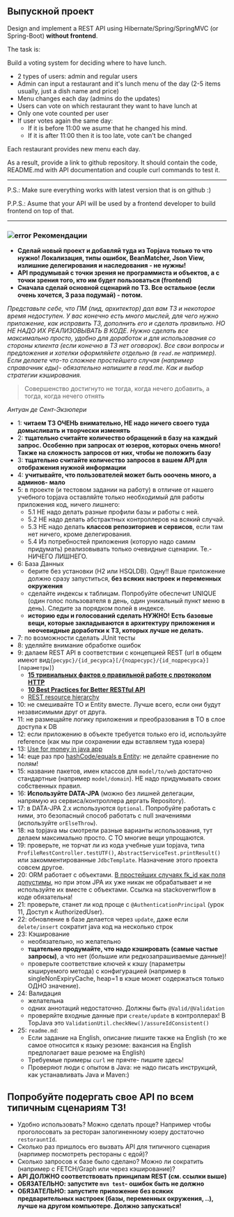 ## Выпускной проект
Design and implement a REST API using Hibernate/Spring/SpringMVC (or Spring-Boot) **without frontend**.

The task is:

Build a voting system for deciding where to have lunch.

 * 2 types of users: admin and regular users
 * Admin can input a restaurant and it's lunch menu of the day (2-5 items usually, just a dish name and price)
 * Menu changes each day (admins do the updates)
 * Users can vote on which restaurant they want to have lunch at
 * Only one vote counted per user
 * If user votes again the same day:
    - If it is before 11:00 we asume that he changed his mind.
    - If it is after 11:00 then it is too late, vote can't be changed

Each restaurant provides new menu each day.

As a result, provide a link to github repository. It should contain the code, README.md with API documentation and couple curl commands to test it.

-----------------------------
P.S.: Make sure everything works with latest version that is on github :)

P.P.S.: Asume that your API will be used by a frontend developer to build frontend on top of that.

-----------------------------
### ![error](https://cloud.githubusercontent.com/assets/13649199/13672935/ef09ec1e-e6e7-11e5-9f79-d1641c05cbe6.png) Рекомендации

- **Сделай новый проект и добавляй туда из Topjava только то что нужно! Локализация, типы ошибок, BeanMatcher, Json View, излишние делегирования и наследования - не нужны!**
- **API продумывай с точки зрения не программиста и объектов, а с точки зрения того, кто им будет пользоваться (frontend)**
- **Сначала сделай основной сценарий по ТЗ. Все остальное (если очень хочется, 3 раза подумай) - потом.**

*Представьте себе, что ПМ (лид, архитектор) дал вам ТЗ и некоторое время недоступен. У вас конечно есть много мыслей, для чего нужно приложение, как исправить ТЗ, дополнить его и сделать правильно. НО НЕ НАДО ИХ РЕАЛИЗОВЫВАТЬ В КОДЕ. Нужно сделать все максимально просто, удобно для доработок и для использования со стороны клиента (если конечно в ТЗ нет оговорок). Все свои вопросы и предложения и хотелки оформляйете отдельно (в `read.me` например). Если делаете что-то сложнее простейшего случая (например справочник еды)- обязательно напишите в read.me. Как и выбор стратегии кэширования.*

> Совершенство достигнуто не тогда, когда нечего добавить, а тогда, когда нечего отнять

_Антуан де Сент-Экзюпери_

- 1: **читаем ТЗ ОЧЕНЬ внимательно, НЕ надо ничего своего туда домысливать и творчески изменять**
- 2: **тщательно считайте количество обращений в базу на каждый запрос. Особенно при запросах от юзеров, которых очень много! Также на сложность запросов от них, чтобы не положить базу**
- 3: **тщательно считайте количество запросов в вашем API для отображения нужной информации**
- 4: **учитывайте, что пользователей может быть ооочень много, а админов- мало**
- 5: в проекте (и тестовом задании на работу) в отличие от нашего учебного topjava оставляйте только необходимый для работы приложения код, ничего лишнего:
  - 5.1 НЕ надо делать разные профили базы и работы с ней. 
  - 5.2 НЕ надо делать абстрактных контроллеров на всякий случай. 
  - 5.3 НЕ надо делать **классов репозиториев и сервисов**, если там нет ничего, кроме делегирования. 
  - 5.4 Из потребностей приложения (которую надо самим придумать) реализовывать только очевидные сценарии. Те.- НИЧЕГО ЛИШНЕГО. 
- 6: База Данных
  - берите без установки (H2 или HSQLDB). Одну!! Ваше приложение должно сразу запуститься, **без всяких настроек и переменных окружения**
  - сделайте индексы к таблицам. Попробуйте обеспечит UNIQUE (один голос пользователя в день, один уникальный пункт меню в день). Следите за порядком полей в индексе.
  - **историю еды и голосований сделать НУЖНО! Есть базовые вещи, которые закладываются в архитектуру приложения и неочевидные доработки к ТЗ, которых лучше не делать.**
- 7: по возможности сделать JUnit тесты
- 8: уделяйте внимание обработке ошибок
- 9: далаем REST API в соответствии с концепцией REST (url в общем имеют вид`{ресурс}/{id_ресурсa}[/{подресурс}/{id_подресурсa}][параметры]`)
    - **[15 тривиальных фактов о правильной работе с протоколом HTTP](https://habrahabr.ru/company/yandex/blog/265569/)**
    - **<a href="https://medium.com/@mwaysolutions/10-best-practices-for-better-restful-api-cbe81b06f291">10 Best Practices for Better RESTful API</a>**
    - [REST resource hierarchy](https://stackoverflow.com/questions/20951419/what-are-best-practices-for-rest-nested-resources)
- 10: не смешивайте TO и Entity вместе. Лучше всего, если они будут независимыми друг от друга.
- 11: не размещайте логику приложения и преобразования в TO в слое доступа к DB
- 12: если приложению в объекте требуется только его id, используйте reference (как мы при сохранении еды вставляем туда юзера)
- 13: [Use for money in java app](http://stackoverflow.com/a/43051227/548473)
- 14: еще раз про [hashCode/equals в Entity](https://stackoverflow.com/questions/5031614/the-jpa-hashcode-equals-dilemma): не делайте сравнение по полям!
- 15: название пакетов, имен классов для `model/to/web` достаточно стандартные (например `model/domain`). НЕ надо придумывать своих собственных правил.
- 16: **Используйте DATA-JPA** (можно без лишней делегации, напрямую из сервиса/контроллера дергать Repository).
- 17: в DATA-JPA 2.x используются `Optional`. Попробуйте работать с ними, это безопасный способ работать с null значениями (используйте `orElseThrow`).
- 18: на topjava мы смотрели разные варианты использования, тут делаем максимально просто. С TO многие вещи упрощаются.
- 19: проверьте, не торчат ли из кода учебные уши topjava, типа `ProfileRestController.testUTF()`, `AbstractServiceTest.printResult()` или закомментированные `JdbcTemplate`. Назначение этого проекта совсем другое.
- 20: ORM работает с объектами. [В простейших случаях fk_id как поля допустимы](https://stackoverflow.com/questions/6311776/hibernate-foreign-keys-instead-of-entities), но при этом JPA их уже никак не обрабатывает и не используйте их вместе с объектами.  Ссылка на stackoverwrflow в коде обязательна!
- 21: проверьте, станет ли код проще с `@AuthenticationPrincipal` (урок 11, Доступ к AuthorizedUser).
- 22: обновление в базе делается через `update`,  даже если `delete/insert` сократит java код на несколько строк
- 23: Кэширование
  - необязательно, но желательно
  - **тщательно продумайте, что надо кэшировать (самые частые запросы)**, а что нет (большие или редкозапрашиваемые данные)!
  - проверьте соответствие ключей к кэшу (параметры кэшируемого метода) с конфигурацией (например в singleNonExpiryCache, heap=1 в кэше может содержаться только ОДНО значение). 
- 24: Валидация
  - желательна
  - одних аннотаций недостаточно. Должны быть `@Valid/@Validation`
  - проверяйте входные данные при `create/update` в контроллерах! В TopJava это `ValidationUtil.checkNew()/assureIdConsistent()`
- 25: `readme.md`: 
  - Если задание на English, описание пишите также на English (то же самое относится к языку резюме: вакансия на English предполагает ваше резюме на English)
  - Требуемые примеры `curl` не прячте- пишите здесь!
  - Проверяют люди с опытом в Java: не надо писать инструкций, как устанавливать Java и Maven:)

## Попробуйте подергать свое API по всем типичным сценариям ТЗ! 
- Удобно использовать? Можно сделать проще? Например чтобы проголосовать за ресторан залогиненному юзеру достаточно `restorauntId`.
- Сколько раз пришлось его вызвать API для типичного сценария (нарпимер посмотреть рестораны с едой)? 
- Сколько запросов к базе было сделано? Можно ли сократить (например с FETCH/Graph или через кэширование)?
- **API ДОЛЖНО соответствовать принципам REST (см. ссылки выше)**
- **ОБЯЗАТЕЛЬНО: запустите `mvn test`- ошибок быть не должно**
- **ОБЯЗАТЕЛЬНО: запустите приложение без всяких предварительных настроек (базы, переменных окружения, ..), лучше на другом компьютере. Должно запускаться!**
